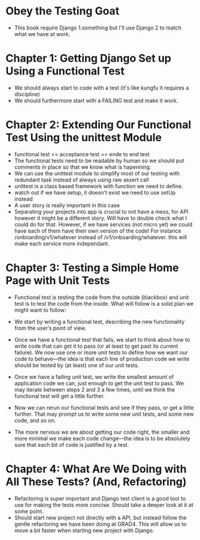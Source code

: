 # Obey the Testing Goat
- This book require Django 1.something but I'll use Django 2 to match what we have at work.

# Chapter 1: Getting Django Set up Using a Functional Test
- We should always start to code with a test (it's like kungfu it requires a discipline)
- We should furthermore start with a FAILING test and make it work.

# Chapter 2: Extending Our Functional Test Using the unittest Module
- functional test == acceptance test == ende to end test
- The functional tests need to be readable by human so we should put comments in place so that we know what is hapenning.
- We can use the unittest module to simplify most of our testing with redundant task instead of always using raw assert call
- unittest is a class based framework with function we need to define.
- watch out if we have setup, it doesn't exist we need to use setUp instead
- A user story is really important in this case
- Separating your projects into app is crucial to not have a mess, for API however it might be a different story. Will have to double check what I could do for that. However, if we have services (not micro yet) we could have each of them have their own version of the code! For instance /onboarding/v1/whatever instead of /v1/onboarding/whatever. this will make each service more independant.

# Chapter 3: Testing a Simple Home Page with Unit Tests
- Functional test is testing the code from the outside (blackbox) and unit test is to test the code from the inside. What will follow is a solid plan we might want to follow:
- We start by writing a functional test, describing the new functionality from the user’s point of view.

- Once we have a functional test that fails, we start to think about how to write code that can get it to pass (or at least to get past its current failure). We now use one or more unit tests to define how we want our code to behave—​the idea is that each line of production code we write should be tested by (at least) one of our unit tests.

- Once we have a failing unit test, we write the smallest amount of application code we can, just enough to get the unit test to pass. We may iterate between steps 2 and 3 a few times, until we think the functional test will get a little further.

- Now we can rerun our functional tests and see if they pass, or get a little further. That may prompt us to write some new unit tests, and some new code, and so on.

- The more nervous we are about getting our code right, the smaller and more minimal we make each code change—​the idea is to be absolutely sure that each bit of code is justified by a test.

# Chapter 4: What Are We Doing with All These Tests? (And, Refactoring)
- Refactoring is super important and Django test client is a good tool to use for making the tests more concise. Should take a deeper look at it at some point.
- Should start new project not directly with a API, but instead follow the gentle refactoring we have been doing at GRAD4. This will allow us to move a bit faster when starting new project with Django.